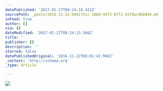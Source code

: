```yaml
---
datePublished: '2017-01-27T08:24:18.422Z'
sourcePath: _posts/2016-11-22-b941f3cc-168d-44f3-8772-41fdac9b8d44.md
inFeed: true
author: []
via: {}
dateModified: '2017-01-27T08:24:13.366Z'
title: ''
publisher: {}
description: ''
starred: false
datePublishedOriginal: '2016-11-22T08:01:42.960Z'
_context: 'http://schema.org'
_type: Article

---
```

![](https://the-grid-user-content.s3-us-west-2.amazonaws.com/aece6ca6-6418-4c26-8726-c23b51d216fd.jpg)